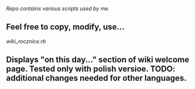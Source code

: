 *Repo contains various scripts used by me.*

Feel free to copy, modify, use...
---------

*wiki_rocznice.rb*

Displays "on this day..." section of wiki welcome page.
Tested only with polish versioe.
TODO: additional changes needed for other languages.
---------
